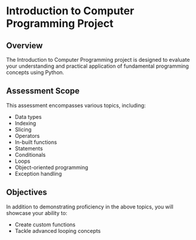 # Introduction to Computer Programming Project

## Overview
The Introduction to Computer Programming project is designed to evaluate your understanding and practical application of fundamental programming concepts using Python.

## Assessment Scope
This assessment encompasses various topics, including:
- Data types
- Indexing
- Slicing
- Operators
- In-built functions
- Statements
- Conditionals
- Loops
- Object-oriented programming
- Exception handling

## Objectives
In addition to demonstrating proficiency in the above topics, you will showcase your ability to:
- Create custom functions
- Tackle advanced looping concepts

